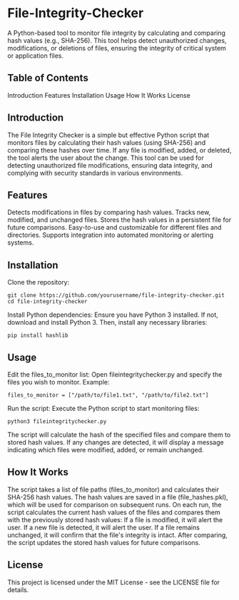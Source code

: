 # File-Integrity-Checker
A Python-based tool to monitor file integrity by calculating and comparing hash values (e.g., SHA-256). This tool helps detect unauthorized changes, modifications, or deletions of files, ensuring the integrity of critical system or application files.

## Table of Contents
Introduction
Features
Installation
Usage
How It Works
License

## Introduction
The File Integrity Checker is a simple but effective Python script that monitors files by calculating their hash values (using SHA-256) and comparing these hashes over time. If any file is modified, added, or deleted, the tool alerts the user about the change. This tool can be used for detecting unauthorized file modifications, ensuring data integrity, and complying with security standards in various environments.

## Features
Detects modifications in files by comparing hash values.
Tracks new, modified, and unchanged files.
Stores the hash values in a persistent file for future comparisons.
Easy-to-use and customizable for different files and directories.
Supports integration into automated monitoring or alerting systems.

## Installation
Clone the repository:

    git clone https://github.com/yourusername/file-integrity-checker.git
    cd file-integrity-checker

Install Python dependencies: Ensure you have Python 3 installed. If not, download and install Python 3.
Then, install any necessary libraries:

    pip install hashlib
    
## Usage
Edit the files_to_monitor list: Open fileintegritychecker.py and specify the files you wish to monitor. Example:

    files_to_monitor = ["/path/to/file1.txt", "/path/to/file2.txt"]
Run the script: Execute the Python script to start monitoring files:

    python3 fileintegritychecker.py
The script will calculate the hash of the specified files and compare them to stored hash values. If any changes are detected, it will display a message indicating which files were modified, added, or remain unchanged.

## How It Works
The script takes a list of file paths (files_to_monitor) and calculates their SHA-256 hash values.
The hash values are saved in a file (file_hashes.pkl), which will be used for comparison on subsequent runs.
On each run, the script calculates the current hash values of the files and compares them with the previously stored hash values:
If a file is modified, it will alert the user.
If a new file is detected, it will alert the user.
If a file remains unchanged, it will confirm that the file's integrity is intact.
After comparing, the script updates the stored hash values for future comparisons.

## License
This project is licensed under the MIT License - see the LICENSE file for details.
